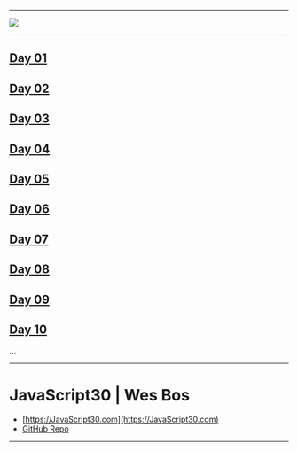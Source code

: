 ﻿



---

![](https://javascript30.com/images/JS3-social-share.png)

---


## [Day 01](https://eudora-hsj.github.io/javascript30/01%20-%20JavaScript%20Drum%20Kit/index-START.html)
## [Day 02](https://eudora-hsj.github.io/javascript30/02%20-%20JS%20and%20CSS%20Clock/index-START.html)
## [Day 03](https://eudora-hsj.github.io/javascript30/03%20-%20CSS%20Variables/index-START.html)
## [Day 04](https://eudora-hsj.github.io/javascript30/04%20-%20Array%20Cardio%20Day%201/index-START.html)
## [Day 05](https://eudora-hsj.github.io/javascript30/05%20-%20Flex%20Panel%20Gallery/index-START.html)
## [Day 06](https://eudora-hsj.github.io/javascript30/06%20-%20Type%20Ahead/index-START.html)
## [Day 07](https://eudora-hsj.github.io/javascript30/07%20-%20Array%20Cardio%20Day%202/index-START.html)
## [Day 08](https://eudora-hsj.github.io/javascript30/08%20-%20Fun%20with%20HTML5%20Canvas/index-START.html)
## [Day 09](https://eudora-hsj.github.io/javascript30/09%20-%20Dev%20Tools%20Domination/index-START.html)
## [Day 10](https://eudora-hsj.github.io/javascript30/10%20-%20Hold%20Shift%20and%20Check%20Checkboxes/index-START.html)

...

---
# JavaScript30 | Wes Bos
-  [https://JavaScript30.com](https://JavaScript30.com)
-  [GitHub Repo](https://github.com/wesbos/JavaScript30)

---